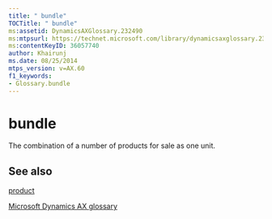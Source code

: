 ```yaml
---
title: " bundle"
TOCTitle: " bundle"
ms:assetid: DynamicsAXGlossary.232490
ms:mtpsurl: https://technet.microsoft.com/library/dynamicsaxglossary.232490(v=AX.60)
ms:contentKeyID: 36057740
author: Khairunj
ms.date: 08/25/2014
mtps_version: v=AX.60
f1_keywords:
- Glossary.bundle
---
```


# bundle

The combination of a number of products for sale as one unit.

## See also

[product](product.md)

[Microsoft Dynamics AX glossary](glossary/microsoft-dynamics-ax-glossary.md)

  


